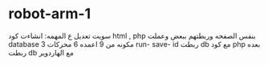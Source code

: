 # robot-arm-1
سويت تعديل ع المهمه:
انشاءت كود html , php بنفس الصفحه وربطتهم ببعض 
وعملت database مكونه من 9 اعمده
6 محركات 
3 run- save- id
ربطت db مع كود php
بعده ربطت db مع الهاردوير
